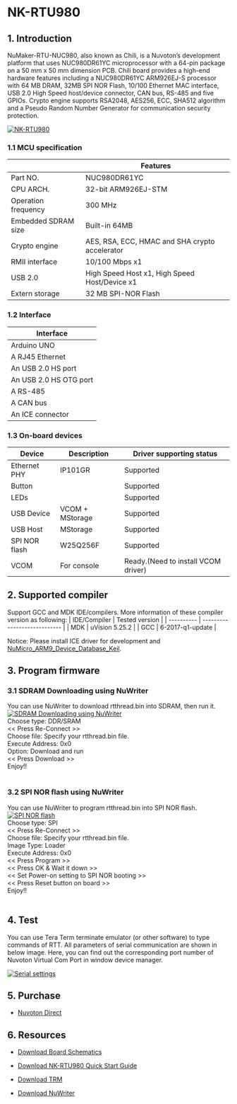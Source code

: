 # NK-RTU980
## 1. Introduction
NuMaker-RTU-NUC980, also known as Chili, is a Nuvoton’s development platform that uses NUC980DR61YC microprocessor with a 64-pin package on a 50 mm x 50 mm dimension PCB. Chili board provides a high-end hardware features including a NUC980DR61YC ARM926EJ-S processor with 64 MB DRAM, 32MB SPI NOR Flash, 10/100 Ethernet MAC interface, USB 2.0 High Speed host/device connector, CAN bus, RS-485 and five GPIOs. Crypto engine supports RSA2048, AES256, ECC, SHA512 algorithm and a Pseudo Random Number Generator for communication security protection.


[![NK-RTU980](https://i.imgur.com/gCKG4PN.png "NK-RTU980")](https://i.imgur.com/gCKG4PN.png "NK-RTU980")


### 1.1 MCU specification

|  | Features |
| -- | -- |
| Part NO. | NUC980DR61YC |
| CPU ARCH. | 32-bit ARM926EJ-STM |
| Operation frequency | 300 MHz |
| Embedded SDRAM size | Built-in 64MB |
| Crypto engine |  AES, RSA, ECC, HMAC and SHA crypto accelerator |
| RMII interface |  10/100 Mbps x1 |
| USB 2.0 |  High Speed Host x1, High Speed Host/Device x1 |
| Extern storage |  32 MB SPI-NOR Flash |

### 1.2 Interface

| Interface |
| -- |
| Arduino UNO |
| A RJ45 Ethernet |
| An USB 2.0 HS port |
| An USB 2.0 HS OTG port |
| A RS-485 |
| A CAN bus |
| An ICE connector |

### 1.3 On-board devices

| Device | Description | Driver supporting status |
| -- | -- | -- |
|Ethernet PHY | IP101GR | Supported |
|Button |  | Supported |
|LEDs |  | Supported |
|USB Device | VCOM + MStorage | Supported |
|USB Host | MStorage | Supported |
|SPI NOR flash | W25Q256F | Supported |
|VCOM | For console | Ready.(Need to install VCOM driver) |

## 2. Supported compiler
Support GCC and MDK IDE/compilers. More information of these compiler version as following:
| IDE/Compiler  | Tested version            |
| ---------- | ---------------------------- |
| MDK        | uVision 5.25.2               |
| GCC        | 6-2017-q1-update             |

Notice: Please install ICE driver for development and [NuMicro_ARM9_Device_Database_Keil](https://www.nuvoton.com/resource-download.jsp?tp_GUID=SW1820201207155701).

## 3. Program firmware
### 3.1 SDRAM Downloading using NuWriter
You can use NuWriter to download rtthread.bin into SDRAM, then run it.
[![SDRAM Downloading using NuWriter](https://i.imgur.com/NvbzsRp.gif "SDRAM Downloading using NuWriter")](https://i.imgur.com/NvbzsRp.gif "SDRAM Downloading using NuWriter")
<br>
Choose type: DDR/SRAM<br>
<< Press Re-Connect >><br>
Choose file: Specify your rtthread.bin file.<br>
Execute Address: 0x0<br>
Option: Download and run<br>
<< Press Download >><br>
Enjoy!! <br>
<br>

### 3.2 SPI NOR flash using NuWriter
You can use NuWriter to program rtthread.bin into SPI NOR flash.
[![SPI NOR flash](https://i.imgur.com/8OtXGSQ.gif "SPI NOR flash")](https://i.imgur.com/8OtXGSQ.gif "SPI NOR flash using NuWriter")
<br>
Choose type: SPI<br>
<< Press Re-Connect >><br>
Choose file: Specify your rtthread.bin file.<br>
Image Type: Loader<br>
Execute Address: 0x0<br>
<< Press Program >><br>
<< Press OK & Wait it down >><br>
<< Set Power-on setting to SPI NOR booting >><br>
<< Press Reset button on board >><br>
Enjoy!! <br>
<br>

## 4. Test
You can use Tera Term terminate emulator (or other software) to type commands of RTT. All parameters of serial communication are shown in below image. Here, you can find out the corresponding port number of Nuvoton Virtual Com Port in window device manager.

[![Serial settings](https://i.imgur.com/5NYuSNM.png "Serial settings")](https://i.imgur.com/5NYuSNM.png "Serial settings")

## 5. Purchase
* [Nuvoton Direct][1]

## 6. Resources
* [Download Board Schematics][2]
* [Download NK-RTU980 Quick Start Guide][3]
* [Download TRM][4]
* [Download NuWriter][5]

  [1]: https://direct.nuvoton.com/tw/numaker-rtu-nuc980
  [2]: https://www.nuvoton.com/resource-download.jsp?tp_GUID=HL1020200508155209
  [3]: https://www.nuvoton.com/resource-download.jsp?tp_GUID=UG1320200623183237
  [4]: https://www.nuvoton.com/resource-download.jsp?tp_GUID=DA05-NUC980-1
  [5]: https://github.com/OpenNuvoton/NUC980_NuWriter
  
